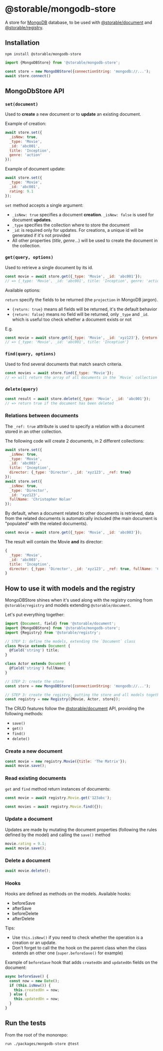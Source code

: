 # @storable/mongodb-store

A store for [MongoDB](https://www.mongodb.com/) database, to be used with [@storable/document](https://github.com/medmain/storable/tree/master/packages/document) and [@storable/registry](https://github.com/medmain/storable/tree/master/packages/registry).

## Installation

```shell
npm install @storable/mongodb-store
```

```js
import {MongoDBStore} from '@storable/mongodb-store';

const store = new MongoDBStore({connectionString: 'mongodb://...');
await store.connect()
```

## MongoDbStore API

### `set(document)`

Used to **create** a new document or to **update** an existing document.

Example of creation:

```js
await store.set({
  _isNew: true,
  _type: 'Movie',
  _id: 'abc001',
  title: 'Inception',
  genre: 'action'
});
```

Example of document update:

```js
await store.set({
  _type: 'Movie',
  _id: 'abc001',
  rating: 9.1
});
```

`set` method accepts a single argument:

- `_isNew: true` specifies a document **creation**. `_isNew: false` is used for document **updates**.
- `_type` specifies the collection where to store the document
- `_id`: is required only for updates. For creations, a unique id will be generated if it's not provided
- All other properties (_title_, _genre_...) will be used to create the document in the collection.

### `get(query, options)`

Used to retrieve a single document by its id.

```js
const movie = await store.get({_type: 'Movie', _id: 'abc001'});
// => {_type: 'Movie', _id: 'abc001', title: 'Inception', genre: 'action'}
```

Available options:

`return` specify the fields to be returned (the `projection` in MongoDB jargon).

- `{return: true}` means all fields will be returned, it's the default behavior
- `{return: false}` means no field will be returned, only `_type` and `_id`. which is useful too check whether a document exists or not

E.g.

```js
const movie = await store.get({_type: 'Movie', _id: 'xyz123'}, {return: {title: true}});
// => {_type: 'Movie', _id: 'abc001', title: 'Inception'}
```

### `find(query, options)`

Used to find several documents that match search criteria.

```js
const movies = await store.find({_type: 'Movie'});
// => will return the array of all documents in the `Movie` collection
```

### `delete(query)`

```js
const result = await store.delete({_type: 'Movie', _id: 'abc001'});
// => return true if the document has been deleted
```

### Relations between documents

The `_ref: true` attribute is used to specify a relation with a document stored in an other collection.

The following code will create 2 documents, in 2 different collections:

```js
await store.set({
  _isNew: true,
  _type: 'Movie',
  _id: 'abc003',
  title: 'Inception',
  director: {_type: 'Director', _id: 'xyz123', _ref: true}
});
await store.set({
  _isNew: true,
  _type: 'Director',
  _id: 'xyz123',
  fullName: 'Christopher Nolan'
});
```

By default, when a document related to other documents is retrieved, data from the related documents is automatically included (the main document is "populated" with the related documents).

```js
const movie = await store.get({_type: 'Movie', _id: 'abc003'});
```

The result will contain the Movie **and** its director:

```js
{
  _type: 'Movie',
  _id: 'abc003',
  title: 'Inception',
  director: {_type: 'Director', _id: 'xyz123', _ref: true, fullName: 'Christopher Nolan'}
}
```

## How to use it with models and the registry

MongoDBStore shines when it's used along with the registry coming from `@storable/registry` and models extending `@storable/document`.

Let's put everything together:

```js
import {Document, field} from '@storable/document';
import {MongoDBStore} from '@storable/mongodb-store';
import {Registry} from '@storable/registry';

// STEP 1: define the models, extending the `Document` class
class Movie extends Document {
  @field('string') title;
}

class Actor extends Document {
  @field('string') fullName;
}

// STEP 2: create the store
const store = new MongoDBStore({connectionString: 'mongodb://...');

// STEP 3: create the registry, putting the store and all models together
const registry = new Registry({Movie, Actor, store});
```

The CRUD features follow the [@storable/document](https://github.com/medmain/storable/tree/master/packages/document) API, providing the following methods:

- `save()`
- `get()`
- `find()`
- `delete()`

### Create a new document

```js
const movie = new registry.Movie({title: 'The Matrix'});
await movie.save();
```

### Read existing documents

`get` and `find` method return instances of documents:

```js
const movie = await registry.Movie.get('123abc');
```

```js
const movies = await registry.Movie.find({});
```

### Update a document

Updates are made by mutating the document properties (following the rules defined by the model) and calling the `save()` method

```js
movie.rating = 9.1;
await movie.save();
```

### Delete a document

```js
await movie.delete();
```

### Hooks

Hooks are defined as methods on the models. Available hooks:

- beforeSave
- afterSave
- beforeDelete
- afterDelete

Tips:

- Use `this.isNew()` if you need to check whether the operation is a creation or an update.
- Don't forget to call the the hook on the parent class when the class extends an other one (`super.beforeSave()` for example)

Example of `beforeSave` hook that adds `createdOn` and `updatedOn` fields on the document:

```js
async beforeSave() {
  const now = new Date();
  if (this.isNew()) {
    this.createdOn = now;
  } else {
    this.updatedOn = now;
  }
}
```

## Run the tests

From the root of the monorepo:

```
run ./packages/mongodb-store @test
```
